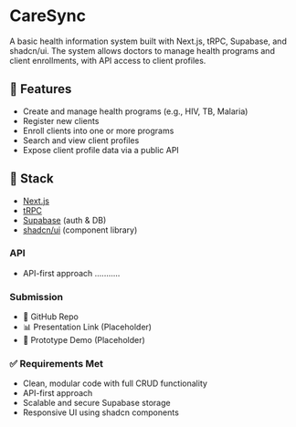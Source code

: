 # CareSync

A basic health information system built with Next.js, tRPC, Supabase, and shadcn/ui. The system allows doctors to manage health programs and client enrollments, with API access to client profiles.

## 🔧 Features

- Create and manage health programs (e.g., HIV, TB, Malaria)
- Register new clients
- Enroll clients into one or more programs
- Search and view client profiles
- Expose client profile data via a public API

## 🧰 Stack

- [Next.js](https://nextjs.org/)
- [tRPC](https://trpc.io/)
- [Supabase](https://supabase.com/) (auth & DB)
- [shadcn/ui](https://ui.shadcn.com/) (component library)

### API

- API-first approach
...........

### Submission

- 🔗 GitHub Repo
- 📊 Presentation Link (Placeholder)
- 🎥 Prototype Demo (Placeholder)

### ✅ Requirements Met
- Clean, modular code with full CRUD functionality
- API-first approach
- Scalable and secure Supabase storage
- Responsive UI using shadcn components